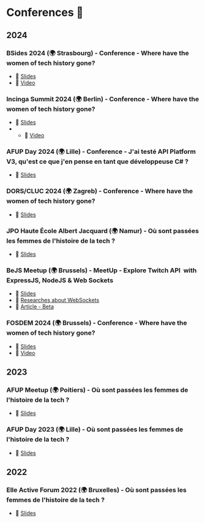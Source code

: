 # Conferences 🎤

## 2024

### BSides 2024 (🌍 Strasbourg) - Conference - Where have the women of tech history gone?

- 🎫 [Slides](https://lauwed.github.io/conferences/2024/bsides-2024-women-computer-science-history.html)
- 🎥 [Video](https://www.youtube.com/watch?v=1fOMwjlugdY)

### Incinga Summit 2024 (🌍 Berlin) - Conference - Where have the women of tech history gone?

- 🎫 [Slides](https://lauwed.github.io/conferences/2024/incinga-summit-2024-women-computer-science-history.html)
- - 🎥 [Video](https://www.youtube.com/watch?v=r-cF7jGL43c)

### AFUP Day 2024 (🌍 Lille) - Conference - J'ai testé API Platform V3, qu'est ce que j'en pense en tant que développeuse C# ?

- 🎫 [Slides](https://lauwed.github.io/conferences/2024/afup-day-2024-api-platform-dot-net.html)

### DORS/CLUC 2024 (🌍 Zagreb) - Conference - Where have the women of tech history gone?

- 🎫 [Slides](https://lauwed.github.io/conferences/2024/dors-cluc-2024-women-computer-science-history.html)

### JPO Haute École Albert Jacquard (🌍 Namur) - Où sont passées les femmes de l'histoire de la tech ?

- 🎫 [Slides](https://lauwed.github.io/conferences/2024/jpo-heaj-namur-femmes-histoire-informatique.html)

### BeJS Meetup (🌍 Brussels) - MeetUp - Explore Twitch API  with ExpressJS, NodeJS & Web Sockets

- 🎫 [Slides](https://lauwed.github.io/conferences/2024/bejs-meetup-twitch-api-web-sockets.html)
- 📁 [Researches about WebSockets](https://tender-clavicle-239.notion.site/Researches-about-WebSockets-984022c5009f46ee844b75d48f3e2ea8)
- 📁 [Article - Beta](https://tender-clavicle-239.notion.site/Explore-Twitch-API-with-ExpressJS-NodeJS-Web-Sockets-En-construction-aec4e93c9c94473b84b1409256e2e186)

### FOSDEM 2024 (🌍 Brussels) - Conference - Where have the women of tech history gone?

- 🎫 [Slides](https://lauwed.github.io/conferences/2024/fosdem-2024-women-computer-science-history.html)
- 🎥 [Video](https://fosdem.org/2024/schedule/event/fosdem-2024-2850-where-have-the-women-of-tech-history-gone-/)

## 2023

### AFUP Meetup (🌍 Poitiers) - Où sont passées les femmes de l'histoire de la tech ?

- 🎫 [Slides](https://lauwed.github.io/conferences/2023/afup-day-lille-femmes-histoire-informatique.html)

### AFUP Day 2023 (🌍 Lille) - Où sont passées les femmes de l'histoire de la tech ?

- 🎫 [Slides](https://lauwed.github.io/conferences/2023/afup-day-lille-femmes-histoire-informatique.html)

## 2022

### Elle Active Forum 2022 (🌍 Bruxelles) - Où sont passées les femmes de l'histoire de la tech ?

- 🎫 [Slides](https://lauwed.github.io/conferences/2022/forum-elle-magazine-femmes-histoire-informatique.html)
